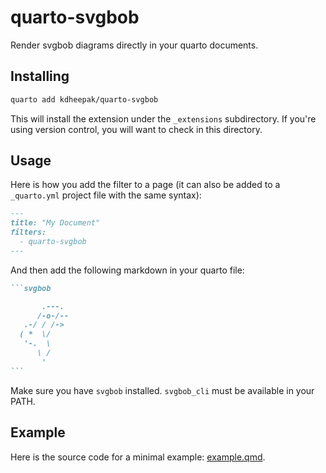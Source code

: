 # quarto-svgbob

Render svgbob diagrams directly in your quarto documents. 

## Installing

```bash
quarto add kdheepak/quarto-svgbob
```

This will install the extension under the `_extensions` subdirectory. If you're using version
control, you will want to check in this directory.

## Usage

Here is how you add the filter to a page (it can also be added to a `_quarto.yml` project file with
the same syntax):

```markdown
---
title: "My Document"
filters:
  - quarto-svgbob
---
```

And then add the following markdown in your quarto file:

````markdown
```svgbob

       .---.
      /-o-/--
   .-/ / /->
  ( *  \/
   '-.  \
      \ /
       '
```
````

Make sure you have `svgbob` installed. `svgbob_cli` must be available in your PATH.

## Example

Here is the source code for a minimal example: [example.qmd](example.qmd).
